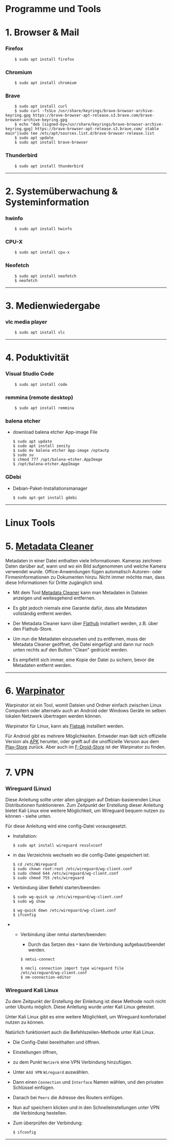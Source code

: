 # Programme und Tools


# 1. Browser & Mail

### Firefox
        $ sudo apt install firefox

### Chromium 
        $ sudo apt install chromium

### Brave
        $ sudo apt install curl
        $ sudo curl -fsSLo /usr/share/keyrings/brave-browser-archive-keyring.gpg https://brave-browser-apt-release.s3.brave.com/brave-browser-archive-keyring.gpg
        $ echo "deb [signed-by=/usr/share/keyrings/brave-browser-archive-keyring.gpg] https://brave-browser-apt-release.s3.brave.com/ stable main"|sudo tee /etc/apt/sources.list.d/brave-browser-release.list
        $ sudo apt update
        $ sudo apt install brave-browser

### Thunderbird
        $ sudo apt install thunderbird

----------------------------------------------------------------------------------------------------------------


# 2. Systemüberwachung & Systeminformation


### hwinfo
        $ sudo apt install hwinfo

### CPU-X
        $ sudo apt install cpu-x

### Neofetch
        $ sudo apt install neofetch
        $ neofetch

----------------------------------------------------------------------------------------------------------------


# 3. Medienwiedergabe

### vlc media player
        $ sudo apt install vlc

----------------------------------------------------------------------------------------------------------------


# 4. Poduktivität

### Visual Studio Code
        $ sudo apt install code

### remmina (remote desktop)
        $ sudo apt install remmina

### balena etcher
- download balena etcher App-image File
    ```
    $ sudo apt update
    $ sudo apt install zenity
    $ sudo mv balena etcher App-image /optautp
    $ sudo su
    $ chmod 777 /opt/balena-etcher.AppImage
    $ /opt/balena-etcher.AppImage
    ```

### GDebi

- Debian-Paket-Installationsmanager
    ```
    $ sudo apt-get install gdebi 
    ```

----------------------------------------------------------------------------------------------------------------



# Linux Tools


# 5. [Metadata Cleaner](https://flathub.org/apps/fr.romainvigier.MetadataCleaner)


Metadaten in einer Datei enthalten viele Informationen.
Kameras zeichnen Daten darüber auf, wann und wo ein Bild aufgenommen und welche Kamera verwendet wurde. 
Office-Anwendungen fügen automatisch Autoren- oder Firmeninformationen zu Dokumenten hinzu. 
Nicht immer möchte man, dass diese Informationen für Dritte zugänglich sind.


- Mit dem Tool [Metadata Cleaner](https://metadatacleaner.romainvigier.fr/) kann man Metadaten in Dateien anzeigen und weitesgehend entfernen.


- Es gibt jedoch niemals eine Garantie dafür, dass alle Metadaten vollständig entfernt werden.


- Der Metadata Cleaner kann über [Flathub](https://flathub.org/apps/fr.romainvigier.MetadataCleaner) installiert werden, z.B. über den Flathub-Store.


- Um nun die Metadaten einzusehen und zu entfernen, muss der Metadata Cleaner geöffnet,
die Datei eingefügt und dann nur noch unten rechts auf den Button "Clean" gedrückt werden.


- Es empfiehlt sich immer, eine Kopie der Datei zu sichern, bevor die Metadaten entfernt werden.


----------------------------------------------------------------------------------------------------------------

# 6. [Warpinator](https://warpinator.com/)

Warpinator ist ein Tool, womit Dateien und Ordner einfach zwischen Linux Computern oder alternativ auch an Android oder Windows Geräte im selben lokalen Netzwerk übertragen werden können.

Warpinator für Linux, kann als [Flatpak](https://flathub.org/apps/org.x.Warpinator) installiert werden.

Für Android gibt es mehrere Möglichkeiten. Entweder man lädt sich offizielle Version als [APK](https://warpinator.com/) herunter, oder greift auf die unoffizielle Version aus dem [Play-Store](https://play.google.com/store/apps/details?id=slowscript.warpinator) zurück.
Aber auch im [F-Droid-Store](https://f-droid.org/de/packages/slowscript.warpinator/) ist der Warpinator zu finden.


----------------------------------------------------------------------------------------------------------------

# 7. VPN

### Wireguard (Linux)

Diese Anleitung sollte unter allen gängigen auf Debian-basierenden Linux Distributionen funktionieren.
Zum Zeitpunkt der Erstellung dieser Anleitung bietet Kali Linux eine weitere Möglichkeit, um Wireguard bequem nutzen zu können - siehe unten. 

Für diese Anleitung wird eine config-Datei vorausgesetzt.


- Installation:
    ```
    $ sudo apt install wireguard resolvconf
    ```

- in das Verzeichnis wechseln wo die config-Datei gespeichert ist:
        
    ```
    $ cd /etc/Wireguard
	$ sudo chown root:root /etc/wireguard/wg-client.conf
	$ sudo chmod 644 /etc/wireguard/wg-client.conf
	$ sudo chmod 755 /etc/wireguard
    ```

- Verbindung über Befehl starten/beenden:
    ```
    $ sudo wg-quick up /etc/wireguard/wg-client.conf
    $ sudo wg show
    ```
    ```
    $ wg-quick down /etc/wireguard/wg-client.conf
    $ ifconfig
    ```

- - Verbindung über nmtui starten/beenden:
    
    - Durch das Setzen des `*` kann die Verbindung aufgebaut/beendet werden.

    ```        
    $ nmtui-connect
    ```

    ```
    $ nmcli connection import type wireguard file /etc/wireguard/wg-client.conf
    $ nm-connection-editor
    ```

### Wireguard Kali Linux

Zu dem Zeitpunkt der Erstellung der Einleitung ist diese Methode noch nicht unter Ubuntu möglich.
Diese Anleitung wurde unter Kali Linux getestet.


Unter Kali Linux gibt es eine weitere Möglichkeit, um Wireguard komfortabel nutzen zu können.

Natürlich funktioniert auch die Befehlszeilen-Methode unter Kali Linux.


- Die Config-Datei bereithalten und öffnen.
- Einstellungen öffnen,
- zu dem Punkt `Netzerk` eine VPN Verbindung hinzufügen.
- Unter `Add VPN` `Wireguard` auswählen.
- Dann einen `Connection` und `Interface` Namen wählen, und den privaten Schlüssel einfügen.
- Danach bei `Peers` die Adresse des Routers einfügen.
- Nun auf speichern klicken und in den Schnelleinstellungen unter VPN die Verbindung hestellen.

- Zum überprüfen der Verbindung:
    ```
    $ ifconfig
    ```

----------------------------------------------------------------------------------------------------------------
